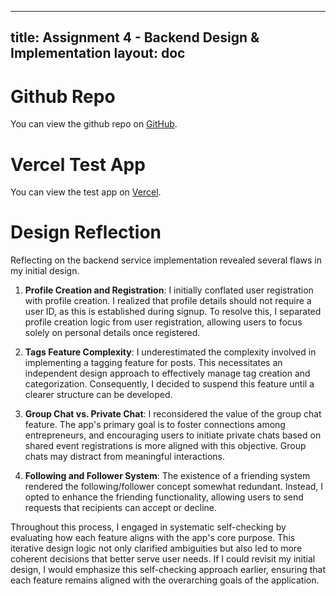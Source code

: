 
---
title: Assignment 4 - Backend Design & Implementation
layout: doc
---

# Github Repo

You can view the github repo on [GitHub](https://github.com/quao627/backend-starter-quao).

# Vercel Test App

You can view the test app on [Vercel](https://backend-starter-quao.vercel.app/).

# Design Reflection

Reflecting on the backend service implementation revealed several flaws in my initial design. 

1. **Profile Creation and Registration**: I initially conflated user registration with profile creation. I realized that profile details should not require a user ID, as this is established during signup. To resolve this, I separated profile creation logic from user registration, allowing users to focus solely on personal details once registered.

2. **Tags Feature Complexity**: I underestimated the complexity involved in implementing a tagging feature for posts. This necessitates an independent design approach to effectively manage tag creation and categorization. Consequently, I decided to suspend this feature until a clearer structure can be developed.

3. **Group Chat vs. Private Chat**: I reconsidered the value of the group chat feature. The app's primary goal is to foster connections among entrepreneurs, and encouraging users to initiate private chats based on shared event registrations is more aligned with this objective. Group chats may distract from meaningful interactions.

4. **Following and Follower System**: The existence of a friending system rendered the following/follower concept somewhat redundant. Instead, I opted to enhance the friending functionality, allowing users to send requests that recipients can accept or decline.

Throughout this process, I engaged in systematic self-checking by evaluating how each feature aligns with the app's core purpose. This iterative design logic not only clarified ambiguities but also led to more coherent decisions that better serve user needs. If I could revisit my initial design, I would emphasize this self-checking approach earlier, ensuring that each feature remains aligned with the overarching goals of the application.
